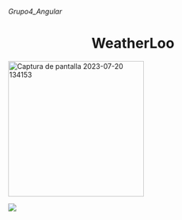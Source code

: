 <em>Grupo4_Angular</em>

<h1 align="center"> WeatherLoo </h1>


<img  width="274" alt="Captura de pantalla 2023-07-20 134153" src="https://github.com/caroldmg/Grupo4_Angular/assets/80829907/e6bd2d9e-4d18-41d9-b308-f36a37680627">

<p align="left">
   <img src="https://img.shields.io/badge/STATUS-EN%20DESAROLLO-blue">
   </p>

